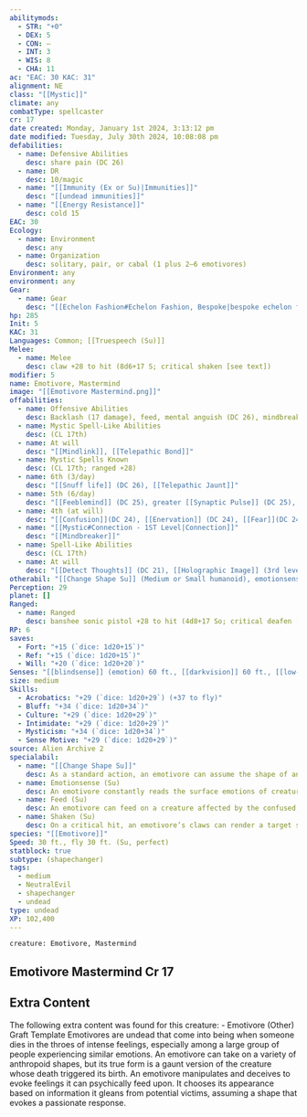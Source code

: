 ```yaml
---
abilitymods:
  - STR: "+0"
  - DEX: 5
  - CON: —
  - INT: 3
  - WIS: 8
  - CHA: 11
ac: "EAC: 30 KAC: 31"
alignment: NE
class: "[[Mystic]]"
climate: any
combatType: spellcaster
cr: 17
date created: Monday, January 1st 2024, 3:13:12 pm
date modified: Tuesday, July 30th 2024, 10:08:08 pm
defabilities:
  - name: Defensive Abilities
    desc: share pain (DC 26)
  - name: DR
    desc: 10/magic
  - name: "[[Immunity (Ex or Su)|Immunities]]"
    desc: "[[undead immunities]]"
  - name: "[[Energy Resistance]]"
    desc: cold 15
EAC: 30
Ecology:
  - name: Environment
    desc: any
  - name: Organization
    desc: solitary, pair, or cabal (1 plus 2–6 emotivores)
Environment: any
environment: any
Gear:
  - name: Gear
    desc: "[[Echelon Fashion#Echelon Fashion, Bespoke|bespoke echelon fashion]], [[Sonic Pistol#Sonic Pistol, Banshee|banshee sonic pistol]] with 2 [[Battery#Battery, Super-capacity|Super-capacity Batteries]] (80 charges each)"
hp: 285
Init: 5
KAC: 31
Languages: Common; [[Truespeech (Su)]]
Melee:
  - name: Melee
    desc: claw +28 to hit (8d6+17 S; critical shaken [see text])
modifier: 5
name: Emotivore, Mastermind
image: "[[Emotivore Mastermind.png]]"
offabilities:
  - name: Offensive Abilities
    desc: Backlash (17 damage), feed, mental anguish (DC 26), mindbreaking link (DC 26), mindkiller (DC 26), sow doubt (DC 26, 8 rounds)
  - name: Mystic Spell-Like Abilities
    desc: (CL 17th)
  - name: At will
    desc: "[[Mindlink]], [[Telepathic Bond]]"
  - name: Mystic Spells Known
    desc: (CL 17th; ranged +28)
  - name: 6th (3/day)
    desc: "[[Snuff life]] (DC 26), [[Telepathic Jaunt]]"
  - name: 5th (6/day)
    desc: "[[Feeblemind]] (DC 25), greater [[Synaptic Pulse]] (DC 25), [[Modify Memory]] (DC 25)"
  - name: 4th (at will)
    desc: "[[Confusion]](DC 24), [[Enervation]] (DC 24), [[Fear]](DC 24)"
  - name: "[[Mystic#Connection - 1ST Level|Connection]]"
    desc: "[[Mindbreaker]]"
  - name: Spell-Like Abilities
    desc: (CL 17th)
  - name: At will
    desc: "[[Detect Thoughts]] (DC 21), [[Holographic Image]] (3rd level; DC 23), [[Mind Thrust]] (3rd level DC 23)"
otherabil: "[[Change Shape Su]] (Medium or Small humanoid), emotionsense, [[Unliving Ex|unliving]]"
Perception: 29
planet: []
Ranged:
  - name: Ranged
    desc: banshee sonic pistol +28 to hit (4d8+17 So; critical deafen [DC 24])
RP: 6
saves:
  - Fort: "+15 (`dice: 1d20+15`)"
  - Ref: "+15 (`dice: 1d20+15`)"
  - Will: "+20 (`dice: 1d20+20`)"
Senses: "[[blindsense]] (emotion) 60 ft., [[darkvision]] 60 ft., [[low-light vision]]"
size: medium
Skills:
  - Acrobatics: "+29 (`dice: 1d20+29`) (+37 to fly)"
  - Bluff: "+34 (`dice: 1d20+34`)"
  - Culture: "+29 (`dice: 1d20+29`)"
  - Intimidate: "+29 (`dice: 1d20+29`)"
  - Mysticism: "+34 (`dice: 1d20+34`)"
  - Sense Motive: "+29 (`dice: 1d20+29`)"
source: Alien Archive 2
specialabil:
  - name: "[[Change Shape Su]]"
    desc: As a standard action, an emotivore can assume the shape of any Medium or Small humanoid, including specific individuals.
  - name: Emotionsense (Su)
    desc: An emotivore constantly reads the surface emotions of creatures, providing the emotivore its [[blindsense]]. A creature can avoid detection by succeeding at a DC 27 Bluff check, but a creature under the influence of an emotion effect can’t avoid detection. Creatures affected by nondetection or similar effects automatically avoid detection. The emotivore can use this ability to focus on a creature it’s aware of, and if the creature fails a DC 22 Will saving throw, the emotivore learns that target’s desires, fears, and weaknesses, as well as its general disposition and attitude toward creatures within 30 feet of it. A creature’s weaknesses include physical vulnerabilities and inabilities. Unless otherwise stated, constructs and creatures with Intelligence scores of 2 or lower don’t have emotions and can’t be sensed this way.
  - name: Feed (Su)
    desc: An emotivore can feed on a creature affected by the confused, cowering, fascinated, frightened, nauseated, panicked, shaken, or sickened conditions. To do so, the emotivore must make contact with the target by touching it (targeting an unwilling creature’s eac), hitting the target with a claw attack, or casting [[Mind Thrust]] on the target (which must also fail the Will save against the spell). If the emotivore’s attempt succeeds, the target must succeed at a DC 22 Will saving throw or gain 1 temporary negative level. Upon imposing a negative level, the emotivore regains 10 Hit Points or gains 10 temporary Hit Points. If the emotivore dealt no damage when using this ability, feeding also subjects the target to a [[Suggestion]] spell (Will DC 22 negates) asking the target to accept the emotivore’s touch again. An emotivore can gain a number of temporary Hit Points in this way equal to one-quarter of its maximum Hit Points (usually 30). Every 24 hours, an emotivore who has temporary Hit Points loses 10 of them. An emotivore who lacks temporary Hit Points usually seeks to feed. In addition, the emotivore mastermind can use the [[Enervationy]] spell to feed if the spell affects a creature already subjected to strong emotions.
  - name: Shaken (Su)
    desc: On a critical hit, an emotivore’s claws can render a target shaken for 1d4 rounds (DC 18 Will save negates).
species: "[[Emotivore]]"
Speed: 30 ft., fly 30 ft. (Su, perfect)
statblock: true
subtype: (shapechanger)
tags:
  - medium
  - NeutralEvil
  - shapechanger
  - undead
type: undead
XP: 102,400
---
```


```statblock
creature: Emotivore, Mastermind
```

## Emotivore Mastermind Cr 17

## Extra Content

The following extra content was found for this creature: 
\- Emotivore (Other) Graft Template
Emotivores are undead that come into being when someone dies in the throes of intense feelings, especially among a large group of people experiencing similar emotions. An emotivore can take on a variety of anthropoid shapes, but its true form is a gaunt version of the creature whose death triggered its birth.
An emotivore manipulates and deceives to evoke feelings it can psychically feed upon. It chooses its appearance based on information it gleans from potential victims, assuming a shape that evokes a passionate response.
